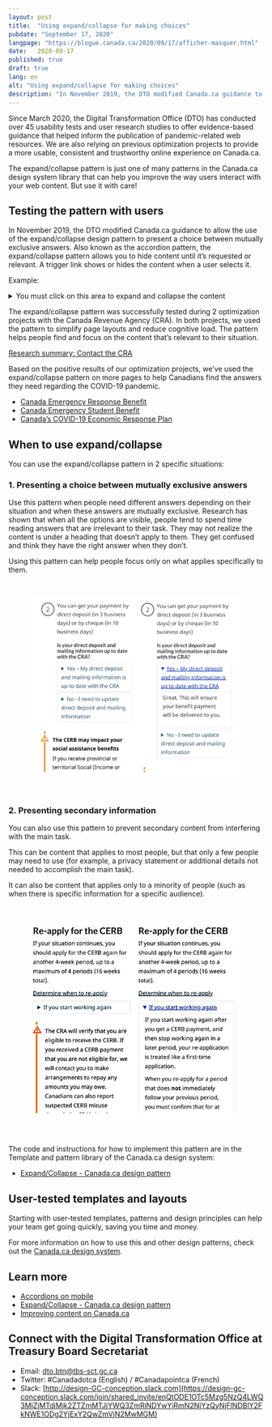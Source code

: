 ```yaml
---
layout: post
title:  "Using expand/collapse for making choices"
pubdate: "September 17, 2020"
langpage: "https://blogue.canada.ca/2020/09/17/afficher-masquer.html"
date:   2020-09-17
published: true
draft: true
lang: en
alt: "Using expand/collapse for making choices"
description: "In November 2019, the DTO modified Canada.ca guidance to allow the use of the expand/collapse design pattern to present a choice between mutually exclusive answers."
---
```

Since March 2020, the Digital Transformation Office (DTO) has conducted over 45 usability tests and user research studies to offer evidence-based guidance that helped inform the publication of pandemic-related web resources. We are also relying on previous optimization projects to provide a more usable, consistent and trustworthy online experience on Canada.ca. 

The expand/collapse pattern is just one of many patterns in the Canada.ca design system library that can help you improve the way users interact with your web content. But use it with care!

## Testing the pattern with users

In November 2019, the DTO modified Canada.ca guidance to allow the use of the expand/collapse design pattern to present a choice between mutually exclusive answers. Also known as the accordion pattern, the expand/collapse pattern allows you to hide content until it’s requested or relevant. A trigger link shows or hides the content when a user selects it.

<div class="pattern-demo mrgn-bttm-md">
  <p>Example:</p>
  <details>
    <summary>You must click on this area to expand and collapse the content</summary>
    <p>This text is hidden until it is revealed.</p>
  </details>
</div>

The expand/collapse pattern was successfully tested during 2 optimization projects with the Canada Revenue Agency (CRA). In both projects, we used the pattern to simplify page layouts and reduce cognitive load. The pattern helps people find and focus on the content that’s relevant to their situation.

[Research summary: Contact the CRA](https://blog.canada.ca/research-summaries/cra-contact-us-research-summary.html)

Based on the positive results of our optimization projects, we’ve used the expand/collapse pattern on more pages to help Canadians find the answers they need regarding the COVID-19 pandemic.

* [Canada Emergency Response Benefit](https://www.canada.ca/en/services/benefits/ei/cerb-application.html#payments)
* [Canada Emergency Student Benefit](https://www.canada.ca/en/revenue-agency/services/benefits/emergency-student-benefit/cesb-how-much.html)
* [Canada’s COVID-19 Economic Response Plan](https://www.canada.ca/en/department-finance/economic-response-plan.html)

## When to use expand/collapse

You can use the expand/collapse pattern in 2 specific situations:

### 1. Presenting a choice between mutually exclusive answers

Use this pattern when people need different answers depending on their situation and when these answers are mutually exclusive. Research has shown that when all the options are visible, people tend to spend time reading answers that are irrelevant to their task. They may not realize the content is under a heading that doesn’t apply to them. They get confused and think they have the right answer when they don’t.

Using this pattern can help people focus only on what applies specifically to them. 

<br><figure>
<img class="img-responsive border" alt=" Below the question Is your direct deposit and mailing information up to date with the CRA? expand/collapse patterns offer 2 possible answers: Yes and No.The second image shows the Yes option expanded with the message, Great. This will ensure your benefit payment will be delivered to you."
 src="/images/expand-collapse.JPG" >
</figure><br>

### 2. Presenting secondary information

You can also use this pattern to prevent secondary content from interfering with the main task.

This can be content that applies to most people, but that only a few people may need to use (for example, a privacy statement or additional details not needed to accomplish the main task).

It can also be content that applies only to a minority of people (such as when there is specific information for a specific audience).

<br><figure>
<img class="img-responsive border" alt=" Content about re-applying for CERB includes an expand/collapse pattern for 'If you start working again.' The second image shows the pattern expanded to display content for people who stop working and then start again during a later benefit period."
 src="/images/CERB.jpg" >
</figure>
<br>

The code and instructions for how to implement this pattern are in the Template and pattern library of the Canada.ca design system: 
* [Expand/Collapse - Canada.ca design pattern](https://design.canada.ca/common-design-patterns/collapsible-content.html)

## User-tested templates and layouts

Starting with user-tested templates, patterns and design principles can help your team get going quickly, saving you time and money. 

For more information on how to use this and other design patterns, check out the [Canada.ca design system](https://www.canada.ca/en/government/about/design-system.html).

## Learn more

* [Accordions on mobile](https://www.nngroup.com/articles/mobile-accordions/)
* [Expand/Collapse - Canada.ca design pattern](https://design.canada.ca/common-design-patterns/collapsible-content.html)
* [Improving content on Canada.ca](https://blog.canada.ca/pages/project-overview.html)

## Connect with the Digital Transformation Office at Treasury Board Secretariat

* Email: [dto.btn@tbs-sct.gc.ca](mailto:dto.btn@tbs-sct.gc.ca)
* Twitter: #Canadadotca (English) / #Canadapointca (French)
* Slack: [http://design-GC-conception.slack.com](https://design-gc-conception.slack.com/join/shared_invite/enQtODE1OTc5Mzg5NzQ4LWQ3MjZjMTdjMjk2ZTZmMTJjYWQ3ZmRiNDYwYjRmN2NjYzQyNjFlNDBlY2FkNWE1ODg2YjExY2QwZmVjN2MwMGM)
